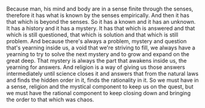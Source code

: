  Because man, his mind and body are in a sense finite through the senses, therefore it has what is known by the senses empirically. And then it has that which is beyond the senses. So it has a known and it has an unknown. It has a history and it has a mystery. It has that which is answered and that which is still questioned, that which is solution and that which is still problem. And because there's always a problem, mystery and question that's yearning inside us, a void that we're striving to fill, we always have a yearning to try to solve the next mystery and to grow and expand on the great deep. That mystery is always the part that awakens inside us, the yearning for answers. And religion is a way of giving us those answers intermediately until science closes it and answers that from the natural laws and finds the hidden order in it, finds the rationality in it. So we must have in a sense, religion and the mystical component to keep us on the quest, but we must have the rational component to keep closing down and bringing the order to that which was chaos.